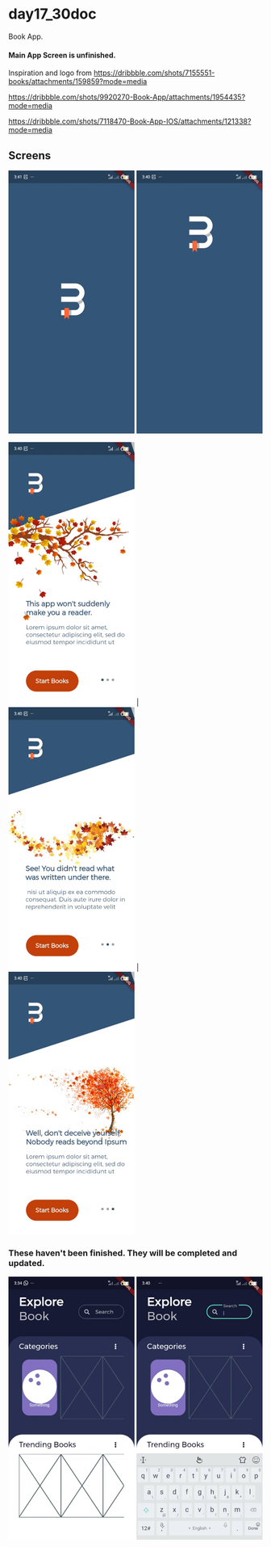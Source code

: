 # day17_30doc

Book App.

#### Main App Screen is unfinished.

Inspiration and logo from
https://dribbble.com/shots/7155551-books/attachments/159859?mode=media

https://dribbble.com/shots/9920270-Book-App/attachments/1954435?mode=media

https://dribbble.com/shots/7118470-Book-App-IOS/attachments/121338?mode=media


## Screens
<img src="Demo%20Screens/splash_start.jpg" width="250">  <img src="Demo%20Screens/splash_end.jpg" width="250">

<img src="Demo%20Screens/onboarding1.jpg" width="250">      |      <img src="Demo%20Screens/onboarding2.jpg" width="250">     |     <img src="Demo%20Screens/onboarding3.jpg" width="250">

### These haven't been finished. They will be completed and updated.
<img src="Demo%20Screens/unfinishedMain.jpg" width="250">             <img src="Demo%20Screens/unfinishedMainUsingSearch.jpg" width="250">
